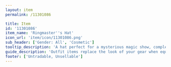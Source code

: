 ```yaml
---
layout: item
permalink: /11301086

title: Item
id: '11301086'
item_name: 'Ringmaster''s Hat'
icon_url: 'item/icon/11301086.png'
sub_header: ['Gender: All', 'Cosmetic']
tooltip_description: 'A hat perfect for a mysterious magic show, complete with mysterious charm.'
guide_description: 'Outfit items replace the look of your gear when equipped.'
footer: ['Untradable, Unsellable']
---
```

